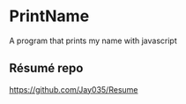 # PrintName
A program that prints my name with javascript

## Résumé repo
https://github.com/Jay035/Resume
